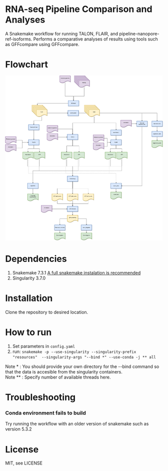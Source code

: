 # RNA-seq Pipeline Comparison and Analyses

A Snakemake workflow for running TALON, FLAIR, and pipeline-nanopore-ref-isoforms. Performs a comparative analyses of results using tools such as GFFcompare using GFFcompare.

# <a name="Flowchart"><a/>Flowchart

<img title="RPCA_flowchart" src="RPCA.png" alt="">

# <a name="Dependencies"><a/>Dependencies

1. Snakemake 7.3.1
[A full snakemake instalation is recommended](https://snakemake.readthedocs.io/en/stable/getting_started/installation.html#full-installation)
2. Singularity 3.7.0

# <a name="Installation"><a/>Installation

Clone the repository to desired location.

# <a name="How to run"><a/>How to run

1. Set parameters in ```config.yaml```
2. run: ```snakemake -p --use-singularity --singularity-prefix "resources"  --singularity-args "--bind *" --use-conda -j ** all```

Note * : You should provide your own directory for the --bind command so that the data is accesible from the singularity containers. <br>
Note ** : Specify number of available threads here.

# <a name="Troubleshooting"><a/>Troubleshooting

### Conda environment fails to build
Try running the workflow with an older version of snakemake such as version 5.3.2


# <a name="License"><a/>License

MIT, see LICENSE